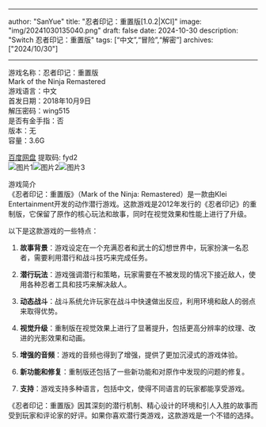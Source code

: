 
---
author: "SanYue"
title: "忍者印记：重置版[1.0.2|XCI]"
image: "img/20241030135040.png"
draft: false
date: 2024-10-30
description: "Switch 忍者印记：重置版"
tags: [“中文”,“冒险”,“解密”]
archives: ["2024/10/30"]

---

游戏名称：忍者印记：重置版   
Mark of the Ninja Remastered    
游戏语言：中文  
首发日期：2018年10月9日  
解压密码：wing515  
是否有金手指：否  
版本：无   
容量：3.6G

[百度网盘](https://pan.baidu.com/s/1QKlHKwP5JUo9a-Cxg9BE5g) 提取码: fyd2  
![图片1](img/aedb40d99153.jpg)![图片2](img/e3abf43ba0.jpg)![图片3](img/513e6fde575c.jpg)  

游戏简介  
《忍者印记：重置版》（Mark of the Ninja: Remastered）是一款由Klei Entertainment开发的动作潜行游戏。这款游戏是2012年发行的《忍者印记》的重制版，它保留了原作的核心玩法和故事，同时在视觉效果和性能上进行了升级。

以下是这款游戏的一些特点：

1. **故事背景**：游戏设定在一个充满忍者和武士的幻想世界中，玩家扮演一名忍者，需要利用潜行和战斗技巧来完成任务。

2. **潜行玩法**：游戏强调潜行和策略，玩家需要在不被发现的情况下接近敌人，使用各种忍者工具和技巧来解决敌人。

3. **动态战斗**：战斗系统允许玩家在战斗中快速做出反应，利用环境和敌人的弱点来取得优势。

4. **视觉升级**：重制版在视觉效果上进行了显著提升，包括更高分辨率的纹理、改进的光影效果和动画。

5. **增强的音频**：游戏的音频也得到了增强，提供了更加沉浸式的游戏体验。

6. **新功能和修复**：重制版还包括了一些新功能和对原作中发现的问题的修复。

7. **支持**：游戏支持多种语言，包括中文，使得不同语言的玩家都能享受游戏。

《忍者印记：重置版》因其深刻的潜行机制、精心设计的环境和引人入胜的故事而受到玩家和评论家的好评。如果你喜欢潜行类游戏，这款游戏是一个不错的选择。
